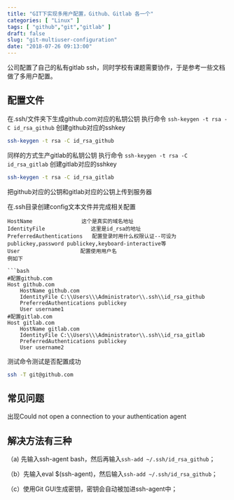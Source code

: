```yaml
---
title: "GIT下实现多用户配置，Github、Gitlab 各一个"
categories: [ "Linux" ]
tags: [ "github","git","gitlab" ]
draft: false
slug: "git-multiuser-configuration"
date: "2018-07-26 09:13:00"
---
```


公司配置了自己的私有gitlab ssh，同时学校有课题需要协作，于是参考一些文档做了多用户配置。
## 配置文件
在.ssh/文件夹下生成github.com对应的私钥公钥
执行命令 `ssh-keygen -t rsa -C id_rsa_github` 创建github对应的sshkey
```bash
ssh-keygen -t rsa -C id_rsa_github
```


<!--more-->


同样的方式生产gitlab的私钥公钥
执行命令 `ssh-keygen -t rsa -C id_rsa_gitlab` 创建gitlab对应的sshkey
```bash
ssh-keygen -t rsa -C id_rsa_gitlab
```
把github对应的公钥和gitlab对应的公钥上传到服务器

在.ssh目录创建config文本文件并完成相关配置
```
HostName 　　　　　　　   这个是真实的域名地址
IdentityFile 　　　　　　　  这里是id_rsa的地址
PreferredAuthentications   配置登录时用什么权限认证--可设为publickey,password publickey,keyboard-interactive等
User 　　　　　　　　　　　配置使用用户名
例如下

```bash
#配置github.com
Host github.com                 
    HostName github.com
    IdentityFile C:\\Users\\\Administrator\\.ssh\\id_rsa_github
    PreferredAuthentications publickey
    User username1
#配置gitlab.com 
Host gitlab.com
    HostName gitlab.com
    IdentityFile C:\\Users\\\Administrator\\.ssh\\id_rsa_gitlab
    PreferredAuthentications publickey
    User username2
```

测试命令测试是否配置成功


```bash
ssh -T git@github.com
```
## 常见问题
出现Could not open a connection to your authentication agent

## 解决方法有三种

（a) 先输入ssh-agent bash，然后再输入`ssh-add ~/.ssh/id_rsa_github`；

（b）先输入eval $(ssh-agent)，然后输入`ssh-add ~/.ssh/id_rsa_github`；

（c）使用Git GUI生成密钥，密钥会自动被加进ssh-agent中；